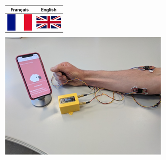 Français | English
------------- | -------------
[![BaahBoxPix](https://github.com/Orange-OpenSource/BaahBox-Arduino/blob/dev/documentation/img/fr.jpg)](https://github.com/Orange-OpenSource/BaahBox-Arduino/blob/dev/documentation/fr/README.md) | [![BaahBoxPix](https://github.com/Orange-OpenSource/BaahBox-Arduino/blob/dev/documentation/img/en.jpg)](https://github.com/Orange-OpenSource/BaahBox-Arduino/blob/dev/documentation/en/README.md)| Content 

![BaahBoxPix](https://github.com/Orange-OpenSource/BaahBox-Arduino/blob/dev/documentation/img/photoBaaBox.jpg)

